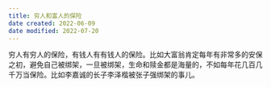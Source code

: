 ```yaml
---
title: 穷人和富人的保险
date created: 2022-06-09
date modified: 2022-07-20
---
```


穷人有穷人的保险，有钱人有有钱人的保险。比如大富翁肯定每年有非常多的安保之初，避免自己被绑架，一旦被绑架，生命和赎金都是海量的，不如每年花几百几千万当保险。比如李嘉诚的长子李泽楷被张子强绑架的事儿。
